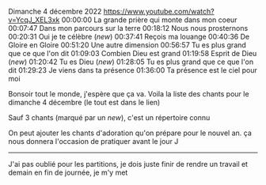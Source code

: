 Dimanche 4 décembre 2022
https://www.youtube.com/watch?v=YcqJ_XEL3xk
00:00:00 La grande prière qui monte dans mon coeur
00:07:47 Dans mon parcours sur la terre
00:18:12 Nous nous prosternons
00:20:31 Oui je te célèbre (*new*)
00:37:41 Reçois ma louange
00:40:36 De Gloire en Gloire
00:51:20 Une autre dimension
00:56:57 Tu es plus grand que ce que l'on dit
01:09:03 Combien Dieu est grand
01:19:58 Esprit de Dieu (*new*)
01:20:42 Tu es Dieu (*new*)
01:28:05 Tu es plus grand que ce que l'on dit
01:29:23 Je viens dans ta présence
01:36:00 Ta présence est le ciel pour moi

Bonsoir tout le monde, j'espère que ça va. Voila la liste des chants pour le dimanche 4 décembre (le tout est dans le lien)

Sauf 3 chants (marqué par un *new*), c'est un répertoire connu

On peut ajouter les chants d'adoration qu'on prépare pour le nouvel an.
ça nous donnera l'occasion de pratiquer avant le jour J

-----

J'ai pas oublié pour les partitions, je dois juste finir de rendre un travail et demain en fin de journée, je m'y met
